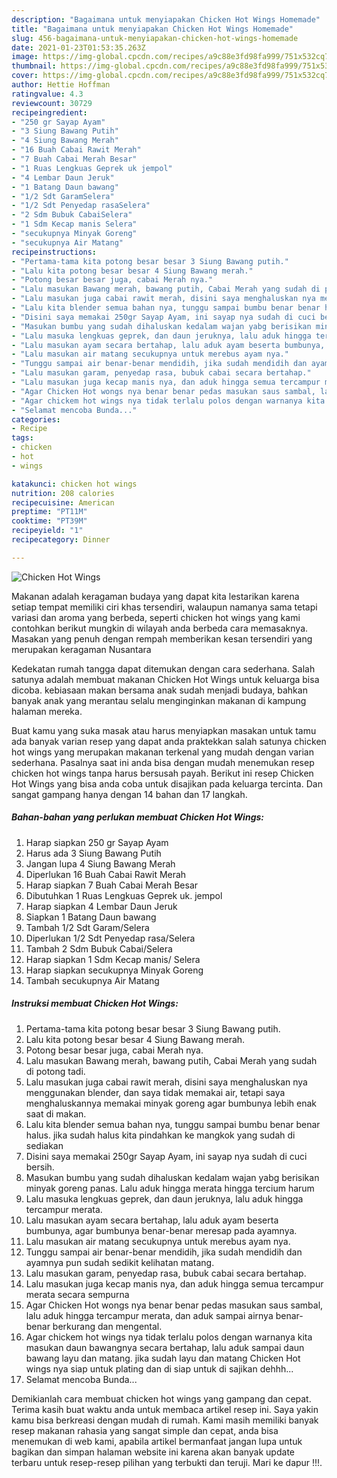 ```yaml
---
description: "Bagaimana untuk menyiapakan Chicken Hot Wings Homemade"
title: "Bagaimana untuk menyiapakan Chicken Hot Wings Homemade"
slug: 456-bagaimana-untuk-menyiapakan-chicken-hot-wings-homemade
date: 2021-01-23T01:53:35.263Z
image: https://img-global.cpcdn.com/recipes/a9c88e3fd98fa999/751x532cq70/chicken-hot-wings-foto-resep-utama.jpg
thumbnail: https://img-global.cpcdn.com/recipes/a9c88e3fd98fa999/751x532cq70/chicken-hot-wings-foto-resep-utama.jpg
cover: https://img-global.cpcdn.com/recipes/a9c88e3fd98fa999/751x532cq70/chicken-hot-wings-foto-resep-utama.jpg
author: Hettie Hoffman
ratingvalue: 4.3
reviewcount: 30729
recipeingredient:
- "250 gr Sayap Ayam"
- "3 Siung Bawang Putih"
- "4 Siung Bawang Merah"
- "16 Buah Cabai Rawit Merah"
- "7 Buah Cabai Merah Besar"
- "1 Ruas Lengkuas Geprek uk jempol"
- "4 Lembar Daun Jeruk"
- "1 Batang Daun bawang"
- "1/2 Sdt GaramSelera"
- "1/2 Sdt Penyedap rasaSelera"
- "2 Sdm Bubuk CabaiSelera"
- "1 Sdm Kecap manis Selera"
- "secukupnya Minyak Goreng"
- "secukupnya Air Matang"
recipeinstructions:
- "Pertama-tama kita potong besar besar 3 Siung Bawang putih."
- "Lalu kita potong besar besar 4 Siung Bawang merah."
- "Potong besar besar juga, cabai Merah nya."
- "Lalu masukan Bawang merah, bawang putih, Cabai Merah yang sudah di potong tadi."
- "Lalu masukan juga cabai rawit merah, disini saya menghaluskan nya menggunakan blender, dan saya tidak memakai air, tetapi saya menghaluskannya memakai minyak goreng agar bumbunya lebih enak saat di makan."
- "Lalu kita blender semua bahan nya, tunggu sampai bumbu benar benar halus. jika sudah halus kita pindahkan ke mangkok yang sudah di sediakan"
- "Disini saya memakai 250gr Sayap Ayam, ini sayap nya sudah di cuci bersih."
- "Masukan bumbu yang sudah dihaluskan kedalam wajan yabg berisikan minyak goreng panas. Lalu aduk hingga merata hingga tercium harum"
- "Lalu masuka lengkuas geprek, dan daun jeruknya, lalu aduk hingga tercampur merata."
- "Lalu masukan ayam secara bertahap, lalu aduk ayam beserta bumbunya, agar bumbunya benar-benar meresap pada ayamnya."
- "Lalu masukan air matang secukupnya untuk merebus ayam nya."
- "Tunggu sampai air benar-benar mendidih, jika sudah mendidih dan ayamnya pun sudah sedikit kelihatan matang."
- "Lalu masukan garam, penyedap rasa, bubuk cabai secara bertahap."
- "Lalu masukan juga kecap manis nya, dan aduk hingga semua tercampur merata secara sempurna"
- "Agar Chicken Hot wongs nya benar benar pedas masukan saus sambal, lalu aduk hingga tercampur merata, dan aduk sampai airnya benar-benar berkurang dan mengental."
- "Agar chickem hot wings nya tidak terlalu polos dengan warnanya kita masukan daun bawangnya secara bertahap, lalu aduk sampai daun bawang layu dan matang. jika sudah layu dan matang Chicken Hot wings nya siap untuk plating dan di siap untuk di sajikan dehhh..."
- "Selamat mencoba Bunda..."
categories:
- Recipe
tags:
- chicken
- hot
- wings

katakunci: chicken hot wings 
nutrition: 208 calories
recipecuisine: American
preptime: "PT11M"
cooktime: "PT39M"
recipeyield: "1"
recipecategory: Dinner

---
```



![Chicken Hot Wings](https://img-global.cpcdn.com/recipes/a9c88e3fd98fa999/751x532cq70/chicken-hot-wings-foto-resep-utama.jpg)

Makanan adalah keragaman budaya yang dapat kita lestarikan karena setiap tempat memiliki ciri khas tersendiri, walaupun namanya sama tetapi variasi dan aroma yang berbeda, seperti chicken hot wings yang kami contohkan berikut mungkin di wilayah anda berbeda cara memasaknya. Masakan yang penuh dengan rempah memberikan kesan tersendiri yang merupakan keragaman Nusantara

Kedekatan rumah tangga dapat ditemukan dengan cara sederhana. Salah satunya adalah membuat makanan Chicken Hot Wings untuk keluarga bisa dicoba. kebiasaan makan bersama anak sudah menjadi budaya, bahkan banyak anak yang merantau selalu menginginkan makanan di kampung halaman mereka.



Buat kamu yang suka masak atau harus menyiapkan masakan untuk tamu ada banyak varian resep yang dapat anda praktekkan salah satunya chicken hot wings yang merupakan makanan terkenal yang mudah dengan varian sederhana. Pasalnya saat ini anda bisa dengan mudah menemukan resep chicken hot wings tanpa harus bersusah payah.
Berikut ini resep Chicken Hot Wings yang bisa anda coba untuk disajikan pada keluarga tercinta. Dan sangat gampang hanya dengan 14 bahan dan 17 langkah.


<!--inarticleads1-->

##### Bahan-bahan yang perlukan membuat Chicken Hot Wings:

1. Harap siapkan 250 gr Sayap Ayam
1. Harus ada 3 Siung Bawang Putih
1. Jangan lupa 4 Siung Bawang Merah
1. Diperlukan 16 Buah Cabai Rawit Merah
1. Harap siapkan 7 Buah Cabai Merah Besar
1. Dibutuhkan 1 Ruas Lengkuas Geprek uk. jempol
1. Harap siapkan 4 Lembar Daun Jeruk
1. Siapkan 1 Batang Daun bawang
1. Tambah 1/2 Sdt Garam/Selera
1. Diperlukan 1/2 Sdt Penyedap rasa/Selera
1. Tambah 2 Sdm Bubuk Cabai/Selera
1. Harap siapkan 1 Sdm Kecap manis/ Selera
1. Harap siapkan secukupnya Minyak Goreng
1. Tambah secukupnya Air Matang




<!--inarticleads2-->

##### Instruksi membuat  Chicken Hot Wings:

1. Pertama-tama kita potong besar besar 3 Siung Bawang putih.
1. Lalu kita potong besar besar 4 Siung Bawang merah.
1. Potong besar besar juga, cabai Merah nya.
1. Lalu masukan Bawang merah, bawang putih, Cabai Merah yang sudah di potong tadi.
1. Lalu masukan juga cabai rawit merah, disini saya menghaluskan nya menggunakan blender, dan saya tidak memakai air, tetapi saya menghaluskannya memakai minyak goreng agar bumbunya lebih enak saat di makan.
1. Lalu kita blender semua bahan nya, tunggu sampai bumbu benar benar halus. jika sudah halus kita pindahkan ke mangkok yang sudah di sediakan
1. Disini saya memakai 250gr Sayap Ayam, ini sayap nya sudah di cuci bersih.
1. Masukan bumbu yang sudah dihaluskan kedalam wajan yabg berisikan minyak goreng panas. Lalu aduk hingga merata hingga tercium harum
1. Lalu masuka lengkuas geprek, dan daun jeruknya, lalu aduk hingga tercampur merata.
1. Lalu masukan ayam secara bertahap, lalu aduk ayam beserta bumbunya, agar bumbunya benar-benar meresap pada ayamnya.
1. Lalu masukan air matang secukupnya untuk merebus ayam nya.
1. Tunggu sampai air benar-benar mendidih, jika sudah mendidih dan ayamnya pun sudah sedikit kelihatan matang.
1. Lalu masukan garam, penyedap rasa, bubuk cabai secara bertahap.
1. Lalu masukan juga kecap manis nya, dan aduk hingga semua tercampur merata secara sempurna
1. Agar Chicken Hot wongs nya benar benar pedas masukan saus sambal, lalu aduk hingga tercampur merata, dan aduk sampai airnya benar-benar berkurang dan mengental.
1. Agar chickem hot wings nya tidak terlalu polos dengan warnanya kita masukan daun bawangnya secara bertahap, lalu aduk sampai daun bawang layu dan matang. jika sudah layu dan matang Chicken Hot wings nya siap untuk plating dan di siap untuk di sajikan dehhh...
1. Selamat mencoba Bunda...




Demikianlah cara membuat chicken hot wings yang gampang dan cepat. Terima kasih buat waktu anda untuk membaca artikel resep ini. Saya yakin kamu bisa berkreasi dengan mudah di rumah. Kami masih memiliki banyak resep makanan rahasia yang sangat simple dan cepat, anda bisa menemukan di web kami, apabila artikel bermanfaat jangan lupa untuk bagikan dan simpan halaman website ini karena akan banyak update terbaru untuk resep-resep pilihan yang terbukti dan teruji. Mari ke dapur !!!. 
